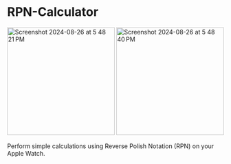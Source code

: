 # RPN-Calculator

<img height='250' alt="Screenshot 2024-08-26 at 5 48 21 PM" src="https://github.com/user-attachments/assets/7d516a9f-c965-41d0-9f14-a9365871d119">
<img height='250' alt="Screenshot 2024-08-26 at 5 48 40 PM" src="https://github.com/user-attachments/assets/ffd5748c-745d-4611-8832-c0e91cbba99b">

Perform simple calculations using Reverse Polish Notation (RPN) on your Apple Watch.
